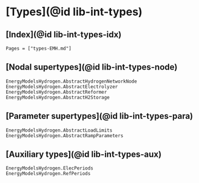 
# [Types](@id lib-int-types)

## [Index](@id lib-int-types-idx)

```@index
Pages = ["types-EMH.md"]
```

## [Nodal supertypes](@id lib-int-types-node)

```@docs
EnergyModelsHydrogen.AbstractHydrogenNetworkNode
EnergyModelsHydrogen.AbstractElectrolyzer
EnergyModelsHydrogen.AbstractReformer
EnergyModelsHydrogen.AbstractH2Storage
```

## [Parameter supertypes](@id lib-int-types-para)

```@docs
EnergyModelsHydrogen.AbstractLoadLimits
EnergyModelsHydrogen.AbstractRampParameters
```

## [Auxiliary types](@id lib-int-types-aux)

```@docs
EnergyModelsHydrogen.ElecPeriods
EnergyModelsHydrogen.RefPeriods
```

